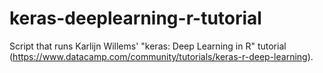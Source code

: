 # keras-deeplearning-r-tutorial
Script that runs Karlijn Willems' "keras: Deep Learning in R" tutorial (https://www.datacamp.com/community/tutorials/keras-r-deep-learning). 
